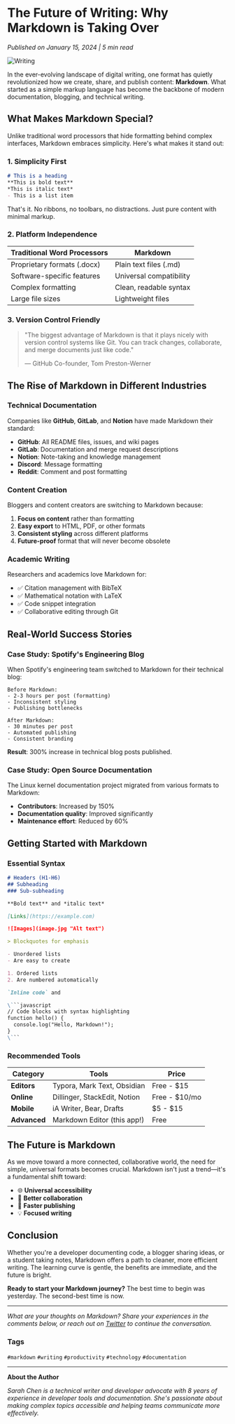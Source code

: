 # The Future of Writing: Why Markdown is Taking Over

*Published on January 15, 2024 | 5 min read*

![Writing](https://images.unsplash.com/photo-1455390582262-044cdead277a?w=800&h=300&fit=crop)

In the ever-evolving landscape of digital writing, one format has quietly revolutionized how we create, share, and publish content: **Markdown**. What started as a simple markup language has become the backbone of modern documentation, blogging, and technical writing.

## What Makes Markdown Special?

Unlike traditional word processors that hide formatting behind complex interfaces, Markdown embraces simplicity. Here's what makes it stand out:

### 1. **Simplicity First**

```markdown
# This is a heading
**This is bold text**
*This is italic text*
- This is a list item
```

That's it. No ribbons, no toolbars, no distractions. Just pure content with minimal markup.

### 2. **Platform Independence**

| Traditional Word Processors | Markdown |
|----------------------------|----------|
| Proprietary formats (.docx) | Plain text files (.md) |
| Software-specific features | Universal compatibility |
| Complex formatting | Clean, readable syntax |
| Large file sizes | Lightweight files |

### 3. **Version Control Friendly**

> "The biggest advantage of Markdown is that it plays nicely with version control systems like Git. You can track changes, collaborate, and merge documents just like code."
> 
> — GitHub Co-founder, Tom Preston-Werner

## The Rise of Markdown in Different Industries

### Technical Documentation

Companies like **GitHub**, **GitLab**, and **Notion** have made Markdown their standard:

- **GitHub**: All README files, issues, and wiki pages
- **GitLab**: Documentation and merge request descriptions  
- **Notion**: Note-taking and knowledge management
- **Discord**: Message formatting
- **Reddit**: Comment and post formatting

### Content Creation

Bloggers and content creators are switching to Markdown because:

1. **Focus on content** rather than formatting
2. **Easy export** to HTML, PDF, or other formats
3. **Consistent styling** across different platforms
4. **Future-proof** format that will never become obsolete

### Academic Writing

Researchers and academics love Markdown for:

- ✅ Citation management with BibTeX
- ✅ Mathematical notation with LaTeX
- ✅ Code snippet integration
- ✅ Collaborative editing through Git

## Real-World Success Stories

### Case Study: Spotify's Engineering Blog

When Spotify's engineering team switched to Markdown for their technical blog:

```
Before Markdown:
- 2-3 hours per post (formatting)
- Inconsistent styling
- Publishing bottlenecks

After Markdown:
- 30 minutes per post
- Automated publishing
- Consistent branding
```

**Result**: 300% increase in technical blog posts published.

### Case Study: Open Source Documentation

The Linux kernel documentation project migrated from various formats to Markdown:

- **Contributors**: Increased by 150%
- **Documentation quality**: Improved significantly  
- **Maintenance effort**: Reduced by 60%

## Getting Started with Markdown

### Essential Syntax

```markdown
# Headers (H1-H6)
## Subheading
### Sub-subheading

**Bold text** and *italic text*

[Links](https://example.com)

![Images](image.jpg "Alt text")

> Blockquotes for emphasis

- Unordered lists
- Are easy to create

1. Ordered lists
2. Are numbered automatically

`Inline code` and

\```javascript
// Code blocks with syntax highlighting
function hello() {
  console.log("Hello, Markdown!");
}
\```
```

### Recommended Tools

| Category | Tools | Price |
|----------|-------|-------|
| **Editors** | Typora, Mark Text, Obsidian | Free - $15 |
| **Online** | Dillinger, StackEdit, Notion | Free - $10/mo |
| **Mobile** | iA Writer, Bear, Drafts | $5 - $15 |
| **Advanced** | Markdown Editor (this app!) | Free |

## The Future is Markdown

As we move toward a more connected, collaborative world, the need for simple, universal formats becomes crucial. Markdown isn't just a trend—it's a fundamental shift toward:

- 🌐 **Universal accessibility**
- 🤝 **Better collaboration** 
- 🚀 **Faster publishing**
- 💡 **Focused writing**

## Conclusion

Whether you're a developer documenting code, a blogger sharing ideas, or a student taking notes, Markdown offers a path to cleaner, more efficient writing. The learning curve is gentle, the benefits are immediate, and the future is bright.

**Ready to start your Markdown journey?** The best time to begin was yesterday. The second-best time is now.

---

*What are your thoughts on Markdown? Share your experiences in the comments below, or reach out on [Twitter](https://twitter.com/example) to continue the conversation.*

### Tags
`#markdown` `#writing` `#productivity` `#technology` `#documentation`

---

**About the Author**

*Sarah Chen is a technical writer and developer advocate with 8 years of experience in developer tools and documentation. She's passionate about making complex topics accessible and helping teams communicate more effectively.*